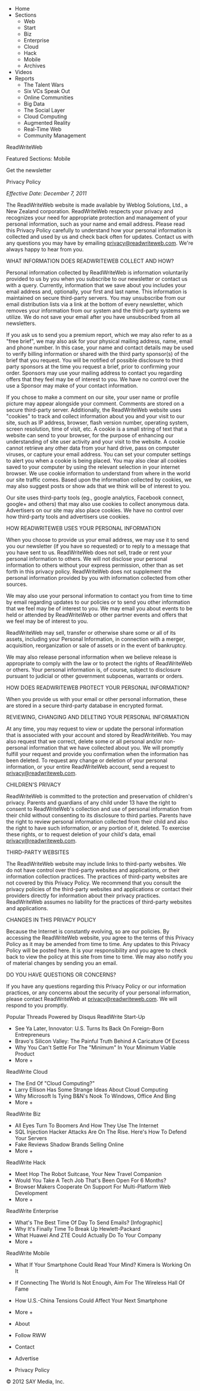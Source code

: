 *   Home
*   Sections
    *   Web
    *   Start
    *   Biz
    *   Enterprise
    *   Cloud
    *   Hack
    *   Mobile
    *   Archives
*   Videos
*   Reports
    *   The Talent Wars
    *   Six VCs Speak Out
    *   Online Communities
    *   Big Data
    *   The Social Layer
    *   Cloud Computing
    *   Augmented Reality
    *   Real-Time Web
    *   Community Management

ReadWriteWeb

Featured Sections: Mobile

Get the newsletter

Privacy Policy

_Effective Date: December 7, 2011_

The ReadWriteWeb website is made available by Weblog Solutions, Ltd., a New Zealand corporation. ReadWriteWeb respects your privacy and recognizes your need for appropriate protection and management of your personal information, such as your name and email address. Please read this Privacy Policy carefully to understand how your personal information is collected and used by us and check back often for updates. Contact us with any questions you may have by emailing privacy@readwriteweb.com. We're always happy to hear from you.

WHAT INFORMATION DOES READWRITEWEB COLLECT AND HOW?

Personal information collected by ReadWriteWeb is information voluntarily provided to us by you when you subscribe to our newsletter or contact us with a query. Currently, information that we save about you includes your email address and, optionally, your first and last name. This information is maintained on secure third-party servers. You may unsubscribe from our email distribution lists via a link at the bottom of every newsletter, which removes your information from our system and the third-party systems we utilize. We do not save your email after you have unsubscribed from all newsletters.

If you ask us to send you a premium report, which we may also refer to as a "free brief", we may also ask for your physical mailing address, name, email and phone number. In this case, your name and contact details may be used to verify billing information or shared with the third party sponsor(s) of the brief that you request. You will be notified of possible disclosure to third party sponsors at the time you request a brief, prior to confirming your order. Sponsors may use your mailing address to contact you regarding offers that they feel may be of interest to you. We have no control over the use a Sponsor may make of your contact information.

If you chose to make a comment on our site, your user name or profile picture may appear alongside your comment. Comments are stored on a secure third-party server. Additionally, the ReadWriteWeb website uses "cookies" to track and collect information about you and your visit to our site, such as IP address, browser, flash version number, operating system, screen resolution, time of visit, etc. A cookie is a small string of text that a website can send to your browser, for the purpose of enhancing our understanding of site user activity and your visit to the website. A cookie cannot retrieve any other data from your hard drive, pass on computer viruses, or capture your email address. You can set your computer settings to alert you when a cookie is being placed. You may also clear all cookies saved to your computer by using the relevant selection in your internet browser. We use cookie information to understand from where in the world our site traffic comes. Based upon the information collected by cookies, we may also suggest posts or show ads that we think will be of interest to you.

Our site uses third-party tools (eg., google analytics, Facebook connect, google+ and others) that may also use cookies to collect anonymous data. Advertisers on our site may also place cookies. We have no control over how third-party tools and advertisers use cookies.

HOW READWRITEWEB USES YOUR PERSONAL INFORMATION

When you choose to provide us your email address, we may use it to send you our newsletter (if you have so requested) or to reply to a message that you have sent to us. ReadWriteWeb does not sell, trade or rent your personal information to others. We will not disclose your personal information to others without your express permission, other than as set forth in this privacy policy. ReadWriteWeb does not supplement the personal information provided by you with information collected from other sources.

We may also use your personal information to contact you from time to time by email regarding updates to our policies or to send you other information that we feel may be of interest to you. We may email you about events to be held or attended by ReadWriteWeb or other partner events and offers that we feel may be of interest to you.

ReadWriteWeb may sell, transfer or otherwise share some or all of its assets, including your Personal Information, in connection with a merger, acquisition, reorganization or sale of assets or in the event of bankruptcy.

We may also release personal information when we believe release is appropriate to comply with the law or to protect the rights of ReadWriteWeb or others. Your personal information is, of course, subject to disclosure pursuant to judicial or other government subpoenas, warrants or orders.

HOW DOES READWRITEWEB PROTECT YOUR PERSONAL INFORMATION?

When you provide us with your email or other personal information, these are stored in a secure third-party database in encrypted format.

REVIEWING, CHANGING AND DELETING YOUR PERSONAL INFORMATION

At any time, you may request to view or update the personal information that is associated with your account and stored by ReadWriteWeb. You may also request that we correct, delete some or all personal and/or non-personal information that we have collected about you. We will promptly fulfill your request and provide you confirmation when the information has been deleted. To request any change or deletion of your personal information, or your entire ReadWriteWeb account, send a request to privacy@readwriteweb.com.

CHILDREN'S PRIVACY

ReadWriteWeb is committed to the protection and preservation of children's privacy. Parents and guardians of any child under 13 have the right to consent to ReadWriteWeb's collection and use of personal information from their child without consenting to its disclosure to third parties. Parents have the right to review personal information collected from their child and also the right to have such information, or any portion of it, deleted. To exercise these rights, or to request deletion of your child's data, email privacy@readwriteweb.com.

THIRD-PARTY WEBSITES

The ReadWriteWeb website may include links to third-party websites. We do not have control over third-party websites and applications, or their information collection practices. The practices of third-party websites are not covered by this Privacy Policy. We recommend that you consult the privacy policies of the third-party websites and applications or contact their providers directly for information about their privacy practices. ReadWriteWeb assumes no liability for the practices of third-party websites and applications.

CHANGES IN THIS PRIVACY POLICY

Because the Internet is constantly evolving, so are our policies. By accessing the ReadWriteWeb website, you agree to the terms of this Privacy Policy as it may be amended from time to time. Any updates to this Privacy Policy will be posted here. It is your responsibility and you agree to check back to view the policy at this site from time to time. We may also notify you of material changes by sending you an email.

DO YOU HAVE QUESTIONS OR CONCERNS?

If you have any questions regarding this Privacy Policy or our information practices, or any concerns about the security of your personal information, please contact ReadWriteWeb at privacy@readwriteweb.com. We will respond to you promptly.

Popular Threads Powered by Disqus ReadWrite Start-Up

*   See Ya Later, Innovator: U.S. Turns Its Back On Foreign-Born Entrepreneurs
*   Bravo's Silicon Valley: The Painful Truth Behind A Caricature Of Excess
*   Why You Can't Settle For The "Minimum" In Your Minimum Viable Product
*   More +

ReadWrite Cloud

*   The End Of "Cloud Computing?"
*   Larry Ellison Has Some Strange Ideas About Cloud Computing
*   Why Microsoft Is Tying B&N's Nook To Windows, Office And Bing
*   More +

ReadWrite Biz

*   All Eyes Turn To Boomers And How They Use The Internet
*   SQL Injection Hacker Attacks Are On The Rise. Here's How To Defend Your Servers
*   Fake Reviews Shadow Brands Selling Online
*   More +

ReadWrite Hack

*   Meet Hop The Robot Suitcase, Your New Travel Companion
*   Would You Take A Tech Job That's Been Open For 6 Months?
*   Browser Makers Cooperate On Support For Multi-Platform Web Development
*   More +

ReadWrite Enterprise

*   What's The Best Time Of Day To Send Emails? \[Infographic\]
*   Why It's Finally Time To Break Up Hewlett-Packard
*   What Huawei And ZTE Could Actually Do To Your Company
*   More +

ReadWrite Mobile

*   What If Your Smartphone Could Read Your Mind? Kimera Is Working On It
*   If Connecting The World Is Not Enough, Aim For The Wireless Hall Of Fame
*   How U.S.-China Tensions Could Affect Your Next Smartphone
*   More +

*   About
*   Follow RWW
*   Contact
*   Advertise
*   Privacy Policy

© 2012 SAY Media, Inc.